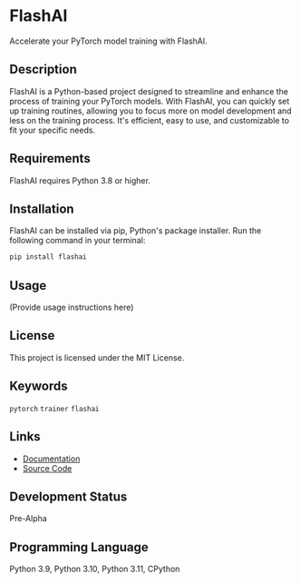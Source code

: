 # FlashAI

Accelerate your PyTorch model training with FlashAI.

## Description

FlashAI is a Python-based project designed to streamline and enhance the process of training your PyTorch models. With FlashAI, you can quickly set up training routines, allowing you to focus more on model development and less on the training process. It's efficient, easy to use, and customizable to fit your specific needs.

## Requirements

FlashAI requires Python 3.8 or higher.

## Installation

FlashAI can be installed via pip, Python's package installer. Run the following command in your terminal:

```bash
pip install flashai
```

## Usage

(Provide usage instructions here)

## License

This project is licensed under the MIT License.

## Keywords

`pytorch` `trainer` `flashai`

## Links

- [Documentation](https://github.com/ysenarath/flashai)
- [Source Code](https://github.com/ysenarath/flashai)

## Development Status

Pre-Alpha

## Programming Language

Python 3.9, Python 3.10, Python 3.11, CPython
